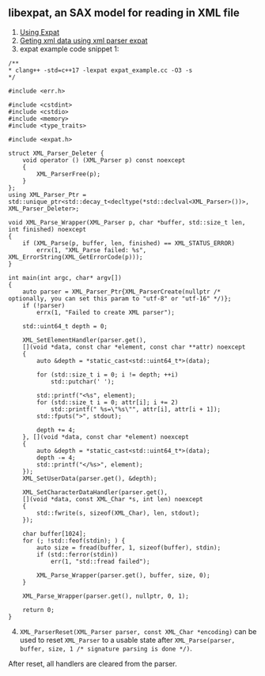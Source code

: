 ## libexpat, an SAX model for reading in XML file

 1. [Using Expat]
 2. [Geting xml data using xml parser expat]
 3. expat example code snippet 1:
 
 ```
 /**
 * clang++ -std=c++17 -lexpat expat_example.cc -O3 -s
 */
 
 #include <err.h>
 
 #include <cstdint>
 #include <cstdio>
 #include <memory>
 #include <type_traits>
 
 #include <expat.h>
 
 struct XML_Parser_Deleter {
     void operator () (XML_Parser p) const noexcept
     {
         XML_ParserFree(p);
     }
 };
 using XML_Parser_Ptr = std::unique_ptr<std::decay_t<decltype(*std::declval<XML_Parser>())>, XML_Parser_Deleter>;
 
 void XML_Parse_Wrapper(XML_Parser p, char *buffer, std::size_t len, int finished) noexcept
 {
     if (XML_Parse(p, buffer, len, finished) == XML_STATUS_ERROR)
         errx(1, "XML_Parse failed: %s", XML_ErrorString(XML_GetErrorCode(p)));
 }
 
 int main(int argc, char* argv[])
 {
     auto parser = XML_Parser_Ptr{XML_ParserCreate(nullptr /* optionally, you can set this param to "utf-8" or "utf-16" */)};
     if (!parser)
         errx(1, "Failed to create XML parser");
 
     std::uint64_t depth = 0;
 
     XML_SetElementHandler(parser.get(), 
     [](void *data, const char *element, const char **attr) noexcept
     {
         auto &depth = *static_cast<std::uint64_t*>(data);
 
         for (std::size_t i = 0; i != depth; ++i)
             std::putchar(' ');
 
         std::printf("<%s", element);
         for (std::size_t i = 0; attr[i]; i += 2)
             std::printf(" %s=\"%s\"", attr[i], attr[i + 1]);
         std::fputs(">", stdout);
 
         depth += 4;
     }, [](void *data, const char *element) noexcept
     {
         auto &depth = *static_cast<std::uint64_t*>(data);
         depth -= 4;
         std::printf("</%s>", element);
     });
     XML_SetUserData(parser.get(), &depth);
 
     XML_SetCharacterDataHandler(parser.get(), 
     [](void *data, const XML_Char *s, int len) noexcept
     {
         std::fwrite(s, sizeof(XML_Char), len, stdout);
     });
 
     char buffer[1024];
     for (; !std::feof(stdin); ) {
         auto size = fread(buffer, 1, sizeof(buffer), stdin);
         if (std::ferror(stdin))
             err(1, "std::fread failed");
 
         XML_Parse_Wrapper(parser.get(), buffer, size, 0);
     }
 
     XML_Parse_Wrapper(parser.get(), nullptr, 0, 1);
 
     return 0;
 }
 ```
 4. `XML_ParserReset(XML_Parser parser, const XML_Char *encoding)` can be used to reset `XML_Parser`
 to a usable state after `XML_Parse(parser, buffer, size, 1 /* signature parsing is done */)`.
 
 After reset, all handlers are cleared from the parser.
 
[Using Expat]: https://www.xml.com/pub/a/1999/09/expat/index.html
[Geting xml data using xml parser expat]: https://stackoverflow.com/questions/609376/geting-xml-data-using-xml-parser-expat

